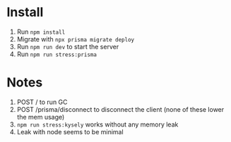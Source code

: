 # Install

1. Run `npm install`
2. Migrate with `npx prisma migrate deploy`
3. Run `npm run dev` to start the server
4. Run `npm run stress:prisma`

# Notes

1. POST / to run GC
2. POST /prisma/disconnect to disconnect the client (none of these lower the mem usage)
3. `npm run stress:kysely` works without any memory leak
4. Leak with node seems to be minimal
